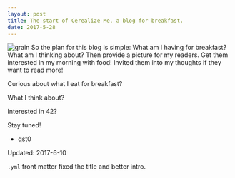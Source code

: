 ```yaml
---
layout: post
title: The start of Cerealize Me, a blog for breakfast.
date: 2017-5-28
---
```

![grain](https://upload.wikimedia.org/wikipedia/commons/b/b3/Various_grains.jpg)
So the plan for this blog is simple:
What am I having for breakfast?
What am I thinking about?
Then provide a picture for my readers.
Get them interested in my morning with food!
Invited them into my thoughts if they want to read more!

Curious about what I eat for breakfast?

What I think about?

Interested in 42?

Stay tuned!

- qst0

Updated: 2017-6-10

`.yml` front matter fixed the title and better intro.
